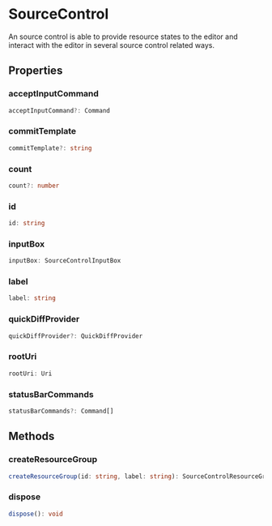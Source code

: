 # SourceControl

An source control is able to provide resource states to the editor and interact with the editor in several source control related ways.

## Properties

### acceptInputCommand

```typescript
acceptInputCommand?: Command
```

### commitTemplate

```typescript
commitTemplate?: string
```

### count

```typescript
count?: number
```

### id

```typescript
id: string
```

### inputBox

```typescript
inputBox: SourceControlInputBox
```

### label

```typescript
label: string
```

### quickDiffProvider

```typescript
quickDiffProvider?: QuickDiffProvider
```

### rootUri

```typescript
rootUri: Uri
```

### statusBarCommands

```typescript
statusBarCommands?: Command[]
```

## Methods

### createResourceGroup

```typescript
createResourceGroup(id: string, label: string): SourceControlResourceGroup
```

### dispose

```typescript
dispose(): void
```

[SourceControlInputBox]: SourceControlInputBox.md
[Uri]: Uri.md
[QuickDiffProvider]: QuickDiffProvider.md
[SourceControlResourceGroup]: SourceControlResourceGroup.md
[Command]: Command.md
